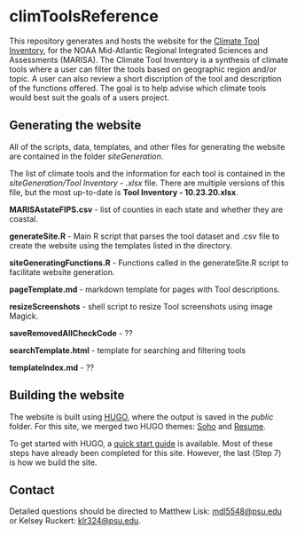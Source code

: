 # climToolsReference
This repository generates and hosts the website for the [Climate Tool Inventory](https://cbtooltest.marisa.psu.edu/), for the NOAA Mid-Atlantic Regional Integrated Sciences and Assessments (MARISA). The Climate Tool Inventory is a synthesis of climate tools where a user can filter the tools based on geographic region and/or topic. A user can also review a short discription of the tool and description of the functions offered. The goal is to help advise which climate tools would best suit the goals of a users project.

## Generating the website
All of the scripts, data, templates, and other files for generating the website are contained in the folder *siteGeneration*.

The list of climate tools and the information for each tool is contained in the *siteGeneration/Tool Inventory - .xlsx* file. There are multiple versions of this file, but the most up-to-date is **Tool Inventory - 10.23.20.xlsx**.

**MARISAstateFIPS.csv** - list of counties in each state and whether they are coastal. 

**generateSite.R** - Main R script that parses the tool dataset and .csv file to create the website using the templates listed in the directory.

**siteGeneratingFunctions.R** - Functions called in the generateSite.R script to facilitate website generation.

**pageTemplate.md** - markdown template for pages with Tool descriptions.

**resizeScreenshots** - shell script to resize Tool screenshots using image Magick.

**saveRemovedAllCheckCode** - ??

**searchTemplate.html** - template for searching and filtering tools

**templateIndex.md** - ??

## Building the website
The website is built using [HUGO](https://gohugo.io/), where the output is saved in the *public* folder. For this site, we merged two HUGO themes: [Soho](https://themes.gohugo.io/themes/soho/) and [Resume](https://themes.gohugo.io/themes/hugo-resume/). 

To get started with HUGO, a [quick start guide](https://gohugo.io/getting-started/quick-start/) is available. Most of these steps have already been completed for this site. However, the last (Step 7) is how we build the site.


## Contact
Detailed questions should be directed to Matthew Lisk: <mdl5548@psu.edu> or Kelsey Ruckert: <klr324@psu.edu>.

